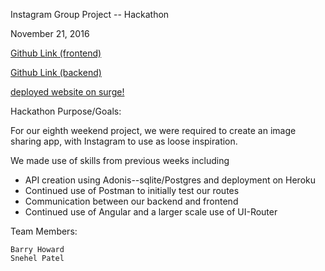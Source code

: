 Instagram Group Project -- Hackathon

November 21, 2016

[Github Link (frontend)](https://github.com/BarryHoward/hackathon/)

[Github Link (backend)](https://github.com/BarryHoward/hackathon-backend/)

[deployed website on surge!](http://tiy-snehelpatel-hackathon.surge.sh)


Hackathon Purpose/Goals:

For our eighth weekend project, we were required to create an image sharing app, with Instagram to use as loose inspiration.

We made use of skills from previous weeks including

 * API creation using Adonis--sqlite/Postgres and deployment on Heroku
 * Continued use of Postman to initially test our routes
 * Communication between our backend and frontend
 *	Continued use of Angular and a larger scale use of UI-Router


Team Members:

	Barry Howard
	Snehel Patel
